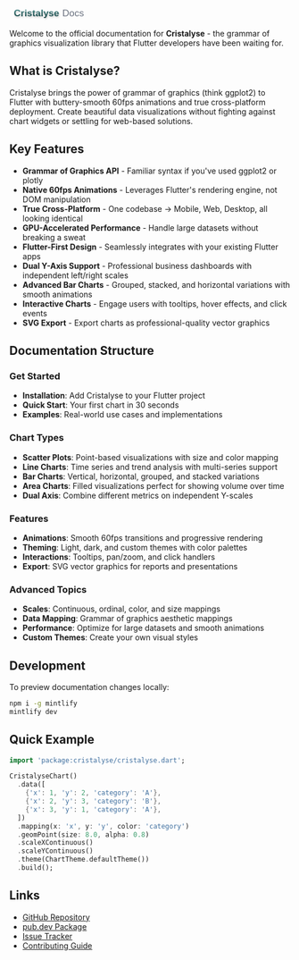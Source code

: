 <svg width="177" height="24" viewBox="0 0 177 24" fill="none" xmlns="http://www.w3.org/2000/svg">
    <defs>
        <linearGradient id="textGradient" x1="0%" y1="0%" x2="0%" y2="100%">
            <stop offset="0%" style="stop-color:#4a9999;stop-opacity:1" />
            <stop offset="15%" style="stop-color:#3d8080;stop-opacity:1" />
            <stop offset="40%" style="stop-color:#2d6666;stop-opacity:1" />
            <stop offset="70%" style="stop-color:#1a4d4d;stop-opacity:1" />
            <stop offset="100%" style="stop-color:#0f3333;stop-opacity:1" />
        </linearGradient>
        <linearGradient id="textShine" x1="20%" y1="10%" x2="80%" y2="90%">
            <stop offset="0%" style="stop-color:#ffffff;stop-opacity:0.05" />
            <stop offset="30%" style="stop-color:#ffffff;stop-opacity:0.02" />
            <stop offset="70%" style="stop-color:#ffffff;stop-opacity:0.01" />
            <stop offset="100%" style="stop-color:#ffffff;stop-opacity:0" />
        </linearGradient>
        <filter id="glow" x="-20%" y="-20%" width="140%" height="140%">
            <feGaussianBlur stdDeviation="1" result="coloredBlur"/>
            <feMerge>
                <feMergeNode in="coloredBlur"/>
                <feMergeNode in="SourceGraphic"/>
            </feMerge>
        </filter>
        <filter id="textShadow" x="-20%" y="-20%" width="140%" height="140%">
            <feGaussianBlur in="SourceAlpha" stdDeviation="1.5"/>
            <feOffset dx="1" dy="2" result="offsetblur"/>
            <feComponentTransfer>
                <feFuncA type="linear" slope="0.2"/>
            </feComponentTransfer>
            <feMerge>
                <feMergeNode/>
                <feMergeNode in="SourceGraphic"/>
            </feMerge>
        </filter>
    </defs>
    <text x="8" y="12"
          font-family="Arial, sans-serif"
          font-size="17"
          font-weight="600"
          fill="url(#textGradient)"
          text-anchor="start"
          dominant-baseline="middle"
          filter="url(#textShadow)">Cristalyse</text>
    <text x="8" y="12"
          font-family="Arial, sans-serif"
          font-size="17"
          font-weight="600"
          fill="url(#textShine)"
          text-anchor="start"
          dominant-baseline="middle"
          filter="url(#glow)">Cristalyse</text>
    <text x="95" y="12"
          font-family="Arial, sans-serif"
          font-size="17"
          font-weight="400"
          fill="#6b7280"
          text-anchor="start"
          dominant-baseline="middle">Docs</text>
</svg>

Welcome to the official documentation for **Cristalyse** - the grammar of graphics visualization library that Flutter developers have been waiting for.

## What is Cristalyse?

Cristalyse brings the power of grammar of graphics (think ggplot2) to Flutter with buttery-smooth 60fps animations and true cross-platform deployment. Create beautiful data visualizations without fighting against chart widgets or settling for web-based solutions.

## Key Features

- **Grammar of Graphics API** - Familiar syntax if you've used ggplot2 or plotly
- **Native 60fps Animations** - Leverages Flutter's rendering engine, not DOM manipulation
- **True Cross-Platform** - One codebase → Mobile, Web, Desktop, all looking identical
- **GPU-Accelerated Performance** - Handle large datasets without breaking a sweat
- **Flutter-First Design** - Seamlessly integrates with your existing Flutter apps
- **Dual Y-Axis Support** - Professional business dashboards with independent left/right scales
- **Advanced Bar Charts** - Grouped, stacked, and horizontal variations with smooth animations
- **Interactive Charts** - Engage users with tooltips, hover effects, and click events
- **SVG Export** - Export charts as professional-quality vector graphics

## Documentation Structure

### Get Started
- **Installation**: Add Cristalyse to your Flutter project
- **Quick Start**: Your first chart in 30 seconds
- **Examples**: Real-world use cases and implementations

### Chart Types
- **Scatter Plots**: Point-based visualizations with size and color mapping
- **Line Charts**: Time series and trend analysis with multi-series support
- **Bar Charts**: Vertical, horizontal, grouped, and stacked variations
- **Area Charts**: Filled visualizations perfect for showing volume over time
- **Dual Axis**: Combine different metrics on independent Y-scales

### Features
- **Animations**: Smooth 60fps transitions and progressive rendering
- **Theming**: Light, dark, and custom themes with color palettes
- **Interactions**: Tooltips, pan/zoom, and click handlers
- **Export**: SVG vector graphics for reports and presentations

### Advanced Topics
- **Scales**: Continuous, ordinal, color, and size mappings
- **Data Mapping**: Grammar of graphics aesthetic mappings
- **Performance**: Optimize for large datasets and smooth animations
- **Custom Themes**: Create your own visual styles

## Development

To preview documentation changes locally:

```bash
npm i -g mintlify
mintlify dev
```

## Quick Example

```dart
import 'package:cristalyse/cristalyse.dart';

CristalyseChart()
  .data([
    {'x': 1, 'y': 2, 'category': 'A'},
    {'x': 2, 'y': 3, 'category': 'B'},
    {'x': 3, 'y': 1, 'category': 'A'},
  ])
  .mapping(x: 'x', y: 'y', color: 'category')
  .geomPoint(size: 8.0, alpha: 0.8)
  .scaleXContinuous()
  .scaleYContinuous()
  .theme(ChartTheme.defaultTheme())
  .build();
```

## Links

- [GitHub Repository](https://github.com/rudi-q/cristalyse)
- [pub.dev Package](https://pub.dev/packages/cristalyse)
- [Issue Tracker](https://github.com/rudi-q/cristalyse/issues)
- [Contributing Guide](https://github.com/rudi-q/cristalyse/blob/main/CONTRIBUTING.md)
